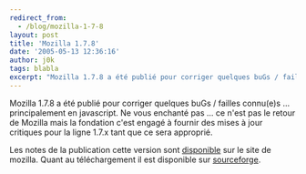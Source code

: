 ```yaml
---
redirect_from:
  - /blog/mozilla-1-7-8
layout: post
title: 'Mozilla 1.7.8'
date: '2005-05-13 12:36:16'
author: j0k
tags: blabla
excerpt: "Mozilla 1.7.8 a été publié pour corriger quelques buGs / failles connu(e)s ... principalement en javascript.     \nNe vous enchanté pas ... ce n'est pas le retour de Mozilla mais la fondation c'est engagé à fournir des mises à jour critiques pour la ligne 1.7.x tant que ce sera approprié.  \n  \nLes notes de la publication cette version sont      …"
---
```



Mozilla 1.7.8 a été publié pour corriger quelques buGs / failles connu(e)s ... principalement en javascript.
Ne vous enchanté pas ... ce n'est pas le retour de Mozilla mais la fondation c'est engagé à fournir des mises à jour critiques pour la ligne 1.7.x tant que ce sera approprié.

Les notes de la publication cette version sont [disponible](http://www.mozilla.org/releases/mozilla1.7.8/) sur le site de mozilla. Quant au téléchargement il est disponible sur [sourceforge](http://sourceforge.net/project/showfiles.php?group_id=15231&amp;package_id=112524&amp;release_id=326818).
